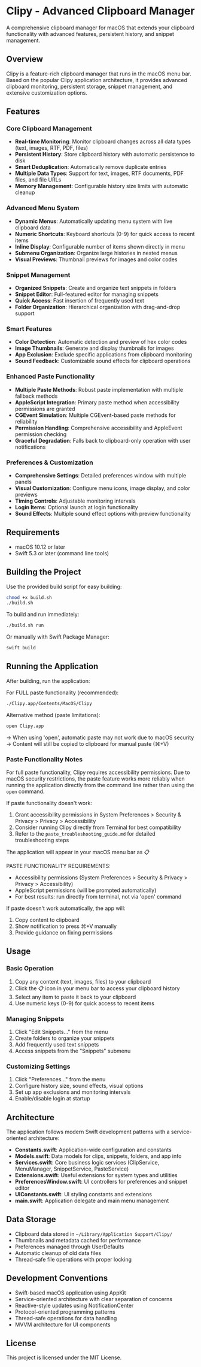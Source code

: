 # Clipy - Advanced Clipboard Manager

A comprehensive clipboard manager for macOS that extends your clipboard functionality with advanced features, persistent history, and snippet management.

## Overview

Clipy is a feature-rich clipboard manager that runs in the macOS menu bar. Based on the popular Clipy application architecture, it provides advanced clipboard monitoring, persistent storage, snippet management, and extensive customization options.

## Features

### Core Clipboard Management
- **Real-time Monitoring**: Monitor clipboard changes across all data types (text, images, RTF, PDF, files)
- **Persistent History**: Store clipboard history with automatic persistence to disk
- **Smart Deduplication**: Automatically remove duplicate entries
- **Multiple Data Types**: Support for text, images, RTF documents, PDF files, and file URLs
- **Memory Management**: Configurable history size limits with automatic cleanup

### Advanced Menu System
- **Dynamic Menus**: Automatically updating menu system with live clipboard data
- **Numeric Shortcuts**: Keyboard shortcuts (0-9) for quick access to recent items
- **Inline Display**: Configurable number of items shown directly in menu
- **Submenu Organization**: Organize large histories in nested menus
- **Visual Previews**: Thumbnail previews for images and color codes

### Snippet Management
- **Organized Snippets**: Create and organize text snippets in folders
- **Snippet Editor**: Full-featured editor for managing snippets
- **Quick Access**: Fast insertion of frequently used text
- **Folder Organization**: Hierarchical organization with drag-and-drop support

### Smart Features
- **Color Detection**: Automatic detection and preview of hex color codes
- **Image Thumbnails**: Generate and display thumbnails for images
- **App Exclusion**: Exclude specific applications from clipboard monitoring
- **Sound Feedback**: Customizable sound effects for clipboard operations

### Enhanced Paste Functionality
- **Multiple Paste Methods**: Robust paste implementation with multiple fallback methods
- **AppleScript Integration**: Primary paste method when accessibility permissions are granted
- **CGEvent Simulation**: Multiple CGEvent-based paste methods for reliability
- **Permission Handling**: Comprehensive accessibility and AppleEvent permission checking
- **Graceful Degradation**: Falls back to clipboard-only operation with user notifications

### Preferences & Customization
- **Comprehensive Settings**: Detailed preferences window with multiple panels
- **Visual Customization**: Configure menu icons, image display, and color previews
- **Timing Controls**: Adjustable monitoring intervals
- **Login Items**: Optional launch at login functionality
- **Sound Effects**: Multiple sound effect options with preview functionality

## Requirements

- macOS 10.12 or later
- Swift 5.3 or later (command line tools)

## Building the Project

Use the provided build script for easy building:

```bash
chmod +x build.sh
./build.sh
```

To build and run immediately:
```bash
./build.sh run
```

Or manually with Swift Package Manager:
```bash
swift build
```

## Running the Application

After building, run the application:

For FULL paste functionality (recommended):
```bash
./Clipy.app/Contents/MacOS/Clipy
```

Alternative method (paste limitations):
```bash
open Clipy.app
```
→ When using 'open', automatic paste may not work due to macOS security
→ Content will still be copied to clipboard for manual paste (⌘+V)

### Paste Functionality Notes

For full paste functionality, Clipy requires accessibility permissions. Due to macOS security restrictions, the paste feature works more reliably when running the application directly from the command line rather than using the `open` command.

If paste functionality doesn't work:
1. Grant accessibility permissions in System Preferences > Security & Privacy > Privacy > Accessibility
2. Consider running Clipy directly from Terminal for best compatibility
3. Refer to the `paste_troubleshooting_guide.md` for detailed troubleshooting steps

The application will appear in your macOS menu bar as 📋

PASTE FUNCTIONALITY REQUIREMENTS:
- Accessibility permissions (System Preferences > Security & Privacy > Privacy > Accessibility)
- AppleScript permissions (will be prompted automatically)
- For best results: run directly from terminal, not via 'open' command

If paste doesn't work automatically, the app will:
1. Copy content to clipboard
2. Show notification to press ⌘+V manually
3. Provide guidance on fixing permissions

## Usage

### Basic Operation
1. Copy any content (text, images, files) to your clipboard
2. Click the 📋 icon in your menu bar to access your clipboard history
3. Select any item to paste it back to your clipboard
4. Use numeric keys (0-9) for quick access to recent items

### Managing Snippets
1. Click "Edit Snippets..." from the menu
2. Create folders to organize your snippets
3. Add frequently used text snippets
4. Access snippets from the "Snippets" submenu

### Customizing Settings
1. Click "Preferences..." from the menu
2. Configure history size, sound effects, visual options
3. Set up app exclusions and monitoring intervals
4. Enable/disable login at startup

## Architecture

The application follows modern Swift development patterns with a service-oriented architecture:

- **Constants.swift**: Application-wide configuration and constants
- **Models.swift**: Data models for clips, snippets, folders, and app info
- **Services.swift**: Core business logic services (ClipService, MenuManager, SnippetService, PasteService)
- **Extensions.swift**: Useful extensions for system types and utilities
- **PreferencesWindow.swift**: UI controllers for preferences and snippet editor
- **UIConstants.swift**: UI styling constants and extensions
- **main.swift**: Application delegate and main menu management

## Data Storage

- Clipboard data stored in `~/Library/Application Support/Clipy/`
- Thumbnails and metadata cached for performance
- Preferences managed through UserDefaults
- Automatic cleanup of old data files
- Thread-safe file operations with proper locking

## Development Conventions

- Swift-based macOS application using AppKit
- Service-oriented architecture with clear separation of concerns
- Reactive-style updates using NotificationCenter
- Protocol-oriented programming patterns
- Thread-safe operations for data handling
- MVVM architecture for UI components

## License

This project is licensed under the MIT License.